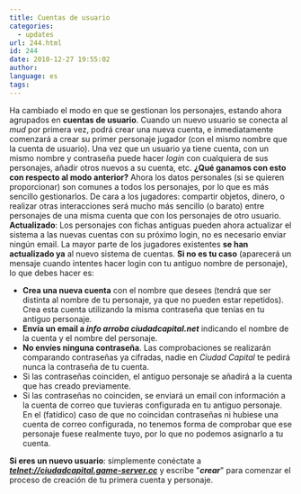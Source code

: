 ```yaml
---
title: Cuentas de usuario
categories:
  - updates
url: 244.html
id: 244
date: 2010-12-27 19:55:02
author:
language: es
tags:
---
```


Ha cambiado el modo en que se gestionan los personajes, estando ahora agrupados en **cuentas de usuario**. Cuando un nuevo usuario se conecta al _mud_ por primera vez, podrá crear una nueva cuenta, e inmediatamente comenzará a crear su primer personaje jugador (con el mismo nombre que la cuenta de usuario). Una vez que un usuario ya tiene cuenta, con un mismo nombre y contraseña puede hacer _login_ con cualquiera de sus personajes, añadir otros nuevos a su cuenta, etc. **¿Qué ganamos con esto con respecto al modo anterior?** Ahora los datos personales (si se quieren proporcionar) son comunes a todos los personajes, por lo que es más sencillo gestionarlos. De cara a los jugadores: compartir objetos, dinero, o realizar otras interacciones será mucho más sencillo (o barato) entre personajes de una misma cuenta que con los personajes de otro usuario. **Actualizado**: Los personajes con fichas antiguas pueden ahora actualizar el sistema a las nuevas cuentas con su próximo login, no es necesario enviar ningún email. La mayor parte de los jugadores existentes **se han actualizado ya** al nuevo sistema de cuentas. **Si no es tu caso** (aparecerá un mensaje cuando intentes hacer login con tu antiguo nombre de personaje), lo que debes hacer es:

*   **Crea una nueva cuenta** con el nombre que desees (tendrá que ser distinta al nombre de tu personaje, ya que no pueden estar repetidos). Crea esta cuenta utilizando la misma contraseña que tenías en tu antiguo personaje.
*   **Envía un email a _info arroba ciudadcapital.net_** indicando el nombre de la cuenta y el nombre del personaje.
*   **No envíes ninguna contraseña**. Las comprobaciones se realizarán comparando contraseñas ya cifradas, nadie en _Ciudad Capital_ te pedirá nunca la contraseña de tu cuenta.
*   Si las contraseñas coinciden, el antiguo personaje se añadirá a la cuenta que has creado previamente.
*   Si las contraseñas no coinciden, se enviará un email con información a la cuenta de correo que tuvieras configurada en tu antiguo personaje. En el (fatídico) caso de que no coincidan contraseñas ni hubiese una cuenta de correo configurada, no tenemos forma de comprobar que ese personaje fuese realmente tuyo, por lo que no podemos asignarlo a tu cuenta.

**Si eres un nuevo usuario**: simplemente conéctate a **_[telnet://ciudadcapital.game-server.cc](telnet://ciudadcapital.game-server.cc)_** y escribe "**_crear_**" para comenzar el proceso de creación de tu primera cuenta y personaje.